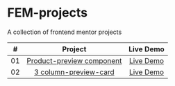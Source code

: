 # FEM-projects
A collection of frontend mentor projects

|  #  |            Project             | Live Demo |
| :-: | :----------------------------: | :-------: |
| 01  | [Product-preview component](https://github.com/haman1/product-preview-card-component-main) | [Live Demo](https://nimble-product.netlify.app/) |
| 02  | [3 column-preview-card](https://github.com/haman1/FEM-projects/tree/3-column-preview-card) | [Live Demo](https://3-card-column.pages.dev/) |

